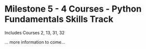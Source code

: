 # Milestone 5 - 4 Courses - Python Fundamentals Skills Track

Includes Courses 2, 13, 31, 32

... more information to come...